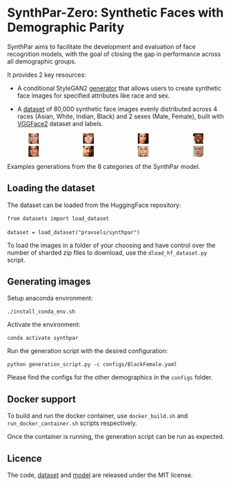# SynthPar-Zero: Synthetic Faces with Demographic Parity

SynthPar aims to facilitate the development and evaluation of face recognition models, with the goal of closing the gap in performance across all demographic groups.

It provides 2 key resources:

- A conditional StyleGAN2 [generator](https://huggingface.co/pravsels/synthpar) that allows users to create synthetic face images for specified attributes like race and sex.
    
- A [dataset](https://huggingface.co/datasets/pravsels/synthpar) of 80,000 synthetic face images evenly distributed across 4 races (Asian, White, Indian, Black) and 2 sexes (Male, Female), built with [VGGFace2](https://github.com/ox-vgg/vgg_face2) dataset and labels.

<div style="display: grid; grid-template-columns: repeat(4, 1fr); gap: 5px; align-items: center; justify-items: center;">
  <img src="./generated_images/af_3.png" style="width: 20%; margin: 0; padding: 0;">
  <img src="./generated_images/am_0.png" style="width: 20%; margin: 0; padding: 0;">
  <img src="./generated_images/bf_2.png" style="width: 20%; margin: 0; padding: 0;">
  <img src="./generated_images/bm_7.png" style="width: 20%; margin: 0; padding: 0;">
  <img src="./generated_images/if_3.png" style="width: 20%; margin: 0; padding: 0;">
  <img src="./generated_images/im_2.png" style="width: 20%; margin: 0; padding: 0;">
  <img src="./generated_images/wf_0.png" style="width: 20%; margin: 0; padding: 0;">
  <img src="./generated_images/wm_5.png" style="width: 20%; margin: 0; padding: 0;">
</div>

<p>Examples generations from the 8 categories of the SynthPar model.</p>


## Loading the dataset

The dataset can be loaded from the HuggingFace repository:

```
from datasets import load_dataset

dataset = load_dataset("pravsels/synthpar")
```

To load the images in a folder of your choosing and have control over the number of sharded zip files to download, use the `dload_hf_dataset.py` script. 


## Generating images

Setup anaconda environment:
```
./install_conda_env.sh
```

Activate the environment:
```
conda activate synthpar
```

Run the generation script with the desired configuration:
```
python generation_script.py -c configs/BlackFemale.yaml
```

Please find the configs for the other demographics in the `configs` folder. 


## Docker support 

To build and run the docker container, use `docker_build.sh` and `run_docker_container.sh` scripts respectively.

Once the container is running, the generation script can be run as expected. 


## Licence 

The code, [dataset](https://huggingface.co/datasets/pravsels/synthpar) and [model](https://huggingface.co/pravsels/synthpar) are released under the MIT license. 

